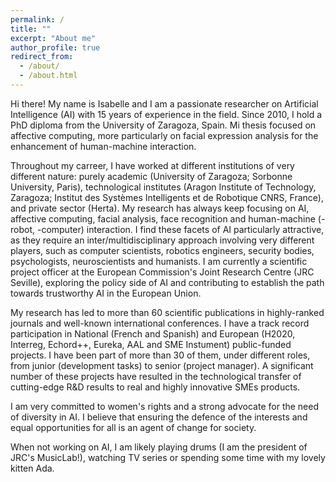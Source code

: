 ```yaml
---
permalink: /
title: ""
excerpt: "About me"
author_profile: true
redirect_from: 
  - /about/
  - /about.html
---
```


Hi there! My name is Isabelle and I am a passionate researcher on Artificial Intelligence (AI) with 15 years of experience in the field. Since 2010, I hold a PhD diploma from the University of Zaragoza, Spain. Mi thesis focused on affective computing, more particularly on facial expression analysis for the enhancement of human-machine interaction. 

Throughout my carreer, I have worked at different institutions of very different nature: purely academic (University of Zaragoza; Sorbonne University, Paris), technological institutes (Aragon Institute of Technology, Zaragoza; Institut des Systèmes Intelligents et de Robotique CNRS, France), and private sector (Herta). My research has always keep focusing on AI, affective computing, facial analysis, face recognition and human-machine (-robot, -computer) interaction. I find these facets of AI particularly attractive, as they require an inter/multidisciplinary approach involving very different players, such as computer scientists, robotics engineers, security bodies, psychologists, neuroscientists and humanists. I am currently a scientific project officer at the European Commission's Joint Research Centre (JRC Seville), exploring the policy side of AI and contributing to establish the path towards trustworthy AI in the European Union. 

My research has led to more than 60 scientific publications in highly-ranked journals and well-known international conferences. I have a track record participation in National (French and Spanish) and European (H2020, Interreg, Echord++, Eureka, AAL and SME Instument) public-funded projects. I have been part of more than 30 of them, under different roles, from junior (development tasks) to senior (project manager). A significant number of these projects have resulted in the technological transfer of cutting-edge R&D results to real and highly innovative SMEs products.

I am very committed to women's rights and a strong advocate for the need of diversity in AI. I believe that ensuring the defence of the interests and equal opportunities for all is an agent of change for society.

When not working on AI, I am likely playing drums (I am the president of JRC's MusicLab!), watching TV series or spending some time with my lovely kitten Ada. 
